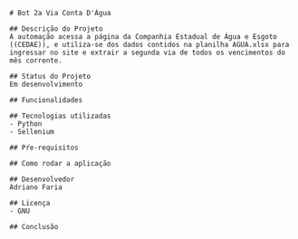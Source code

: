     # Bot 2a Via Conta D'Água
    
    ## Descrição do Projeto
    A automação acessa a página da Companhia Estadual de Água e Esgoto ((CEDAE)), e utiliza-se dos dados contidos na planilha AGUA.xlsx para ingressar no site e extrair a segunda via de todos os vencimentos do mês corrente.

    ## Status do Projeto
    Em desenvolvimento

    ## Funcionalidades
    
    ## Tecnologias utilizadas
    - Python
    - Sellenium

    ## Pŕe-requisitos

    ## Como rodar a aplicação
    
    ## Desenvolvedor
    Adriano Faria

    ## Licença
    - GNU

    ## Conclusão